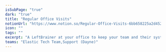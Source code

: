 ```yaml
---
isSubPage: "true"
dark: "true"
title: "Regular Office Visits"
notionUrl: "https://www.notion.so/Regular-Office-Visits-6bb658225a2d452c87ac6ce403b0f0f6"
icon: ""
tags: ""
excerpt: "A LeftBrainer at your office to keep your team and their systems happy: quarterly, monthly, weekly or even daily. "
teams: "Elastic Tech Team,Support (Dayne)"
---
```

